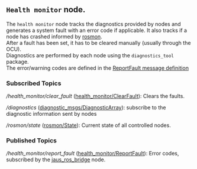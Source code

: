 ## `Health monitor` node.
The `health monitor` node tracks the diagnostics provided by nodes and generates a system fault with an error code if applicable. It also tracks if a node has crashed informed by [rosmon](http://wiki.ros.org/rosmon).  
After a fault has been set, it has to be cleared manually (usually through the OCU).  
Diagnostics are performed by each node using the `diagnostics_tool` package.  
The error/warning codes are defined in the [ReportFault message definition](msg/ReportFault.msg)

### Subscribed Topics

*/health_monitor/clear_fault* ([health_monitor/ClearFault](msg/ClearFault.msg)): Clears the faults.

*/diagnostics* ([diagnostic_msgs/DiagnosticArray](http://docs.ros.org/en/api/diagnostic_msgs/html/msg/DiagnosticArray.html)): subscribe to the diagnostic information sent by nodes

*/rosmon/state* ([rosmon/State](https://github.com/xqms/rosmon/blob/master/rosmon_msgs/msg/State.msg)): Current state of all controlled nodes.

### Published Topics

*/health_monitor/report_fault* ([health_monitor/ReportFault](msg/ReportFault.msg)): Error codes, subscribed by the [jaus_ros_bridge](../jaus_ros_bridge/README.md) node.